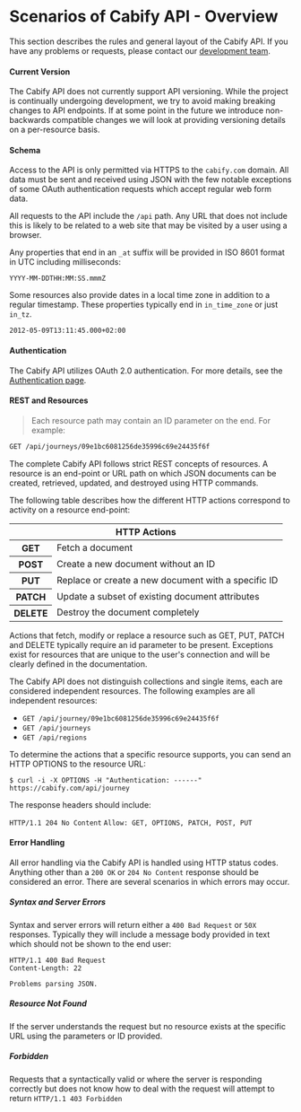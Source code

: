 # Scenarios of Cabify API - Overview

This section describes the rules and general layout of the Cabify API. If you have any problems or requests, please contact our [development team](mailto:dev@cabify.com).

#### Current Version

The Cabify API does not currently support API versioning. While the project is continually undergoing development, we try to avoid making breaking changes to API endpoints. If at some point in the future we introduce non-backwards compatible changes we will look at providing versioning details on a per-resource basis.

#### Schema

Access to the API is only permitted via HTTPS to the `cabify.com` domain. All data must be sent and received using JSON with the few notable exceptions of some OAuth authentication requests which accept regular web form data.

All requests to the API include the `/api` path. Any URL that does not include this is likely to be related to a web site that may be visited by a user using a browser.

Any properties that end in an `_at` suffix will be provided in ISO 8601 format in UTC including milliseconds: 

`YYYY-MM-DDTHH:MM:SS.mmmZ`

Some resources also provide dates in a local time zone in addition to a regular timestamp. These properties typically end in `in_time_zone` or just `in_tz`.

`2012-05-09T13:11:45.000+02:00`

#### Authentication

The Cabify API utilizes OAuth 2.0 authentication. For more details, see the [Authentication page](authentication.html).

#### REST and Resources

>Each resource path may contain an ID parameter on the end. For example:

~~~bash
GET /api/journeys/09e1bc6081256de35996c69e24435f6f
~~~

The complete Cabify API follows strict REST concepts of resources. A resource is an end-point or URL path on which JSON documents can be created, retrieved, updated, and destroyed using HTTP commands.

The following table describes how the different HTTP actions correspond to activity on a resource end-point:

<table class="vertical">
  <thead>
    <tr><th colspan="2">HTTP Actions</th></tr>
  </thead>
  <tbody>
    <tr>
      <th>GET</th><td>Fetch a document</td>
    </tr>
    <tr>
      <th>POST</th><td>Create a new document without an ID</td>
    </tr>
    <tr>
      <th>PUT</th><td>Replace or create a new document with a specific ID</td>
    </tr>
    <tr>
      <th>PATCH</th><td>Update a subset of existing document attributes</td>
    </tr>
    <tr>
      <th>DELETE</th><td>Destroy the document completely</td>
    </tr>
  </tbody>
</table>

Actions that fetch, modify or replace a resource such as GET, PUT, PATCH and DELETE typically require an id parameter to be present. Exceptions exist for resources that are unique to the user's connection and will be clearly defined in the documentation.

The Cabify API does not distinguish collections and single items, each are considered independent resources. The following examples are all independent resources:

- `GET /api/journey/09e1bc6081256de35996c69e24435f6f`
- `GET /api/journeys`
- `GET /api/regions`

To determine the actions that a specific resource supports, you can send an HTTP OPTIONS to the resource URL:

`$ curl -i -X OPTIONS -H "Authentication: ------" https://cabify.com/api/journey`

The response headers should include:

`HTTP/1.1 204 No Content`
`Allow: GET, OPTIONS, PATCH, POST, PUT`

#### Error Handling

All error handling via the Cabify API is handled using HTTP status codes. Anything other than a `200 OK` or `204 No Content` response should be considered an error. There are several scenarios in which errors may occur.

##### Syntax and Server Errors

Syntax and server errors will return either a `400 Bad Request` or `50X` responses. Typically they will include a message body provided in text which should not be shown to the end user:

~~~
HTTP/1.1 400 Bad Request
Content-Length: 22

Problems parsing JSON.
~~~

##### Resource Not Found

If the server understands the request but no resource exists at the specific URL using the parameters or ID provided.

##### Forbidden

Requests that a syntactically valid or where the server is responding correctly but does not know how to deal with the request will attempt to return `HTTP/1.1 403 Forbidden`